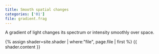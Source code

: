 ```yaml
---
title: Smooth spatial changes
categories: ['01']
file: gradient.frag
---
```

A gradient of light changes its spectrum or intensity smoothly over space. 

{% assign shader=site.shader | where:"file", page.file  | first %}
{{ shader.content }}
